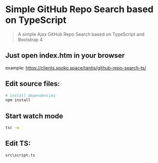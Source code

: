 # Simple GitHub Repo Search based on TypeScript

> A simple Ajax GitHub Repo Search based on TypeScript and Bootstrap 4


## Just open index.htm in your browser

example: https://clients.spoko.space/tantis/github-repo-search-ts/

## Edit source files:

``` bash
# install dependencies
npm install
```

## Start watch mode
``` bash
tsc -w
```

## Edit TS:
    src\script.ts
